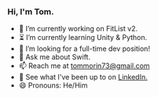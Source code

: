### Hi, I'm Tom.

- 📱 I’m currently working on FitList v2.
- ⏳ I’m currently learning Unity & Python.
- 🎊 I’m looking for a full-time dev position!
- 💬 Ask me about Swift.
- 📫 Reach me at tommorin73@gmail.com
- 💼 See what I've been up to on [LinkedIn.](https://www.linkedin.com/in/thomasmorinau/)
- 😄 Pronouns: He/Him
